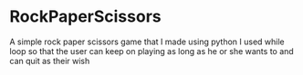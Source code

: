 # RockPaperScissors
A simple rock paper scissors game that I made using python
I used while loop so that the user can keep on playing as long as he or she wants to and can quit as their wish
